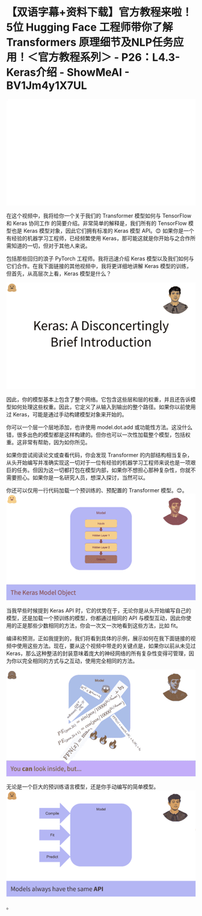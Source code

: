 # 【双语字幕+资料下载】官方教程来啦！5位 Hugging Face 工程师带你了解 Transformers 原理细节及NLP任务应用！＜官方教程系列＞ - P26：L4.3- Keras介绍 - ShowMeAI - BV1Jm4y1X7UL

![](img/eb8701c93d4ca852bec8b5e00e0fc6a1_0.png)

在这个视频中，我将给你一个关于我们的 Transformer 模型如何与 TensorFlow 和 Keras 协同工作 的简要介绍。非常简单的解释是，我们所有的 TensorFlow 模型也是 Keras 模型对象，因此它们拥有标准的 Keras 模型 API。😊 如果你是一个有经验的机器学习工程师，已经频繁使用 Keras，那可能这就是你开始与之合作所需知道的一切，但对于其他人来说。

包括那些回归的浪子 PyTorch 工程师。我将迅速介绍 Keras 模型以及我们如何与它们合作。在我下面链接的其他视频中，我将更详细地讲解 Keras 模型的训练，但首先，从高层次上看，Keras 模型是什么？

![](img/eb8701c93d4ca852bec8b5e00e0fc6a1_2.png)

因此，你的模型基本上包含了整个网络。它包含这些层和层的权重，并且还告诉模型如何处理这些权重。因此，它定义了从输入到输出的整个路径。如果你以前使用过 Keras，可能是通过手动构建模型对象来开始的。

你可以一个层一个层地添加，也许使用 model.dot.add 或功能性方法。这没什么错，很多出色的模型都是这样构建的。但你也可以一次性加载整个模型，包括权重。这非常有帮助，因为如你所见。

如果你尝试阅读论文或查看代码，你会发现 Transformer 的内部结构相当复杂，从头开始编写并准确实现这一切对于一位有经验的机器学习工程师来说也是一项艰巨的任务。但因为这一切都打包在模型内部，如果你不想担心那种复杂性，你就不需要担心。如果你是一名研究人员，想深入探讨，当然可以。

你还可以仅用一行代码加载一个预训练的、预配置的 Transformer 模型。😊。![](img/eb8701c93d4ca852bec8b5e00e0fc6a1_4.png)

当我早些时候提到 Keras API 时，它的优势在于，无论你是从头开始编写自己的模型，还是加载一个预训练的模型，你都通过相同的 API 与模型互动，因此你使用的正是那些少数相同的方法，你会一次又一次地看到这些方法，比如 fit。

编译和预测，正如我提到的，我们将看到具体的示例，展示如何在我下面链接的视频中使用这些方法。现在，要从这个视频中带走的关键点是，如果你以前从未见过Keras，那么这种整洁的封装意味着庞大的神经网络的所有复杂性变得可管理，因为你以完全相同的方式与之互动，使用完全相同的方法。

![](img/eb8701c93d4ca852bec8b5e00e0fc6a1_6.png)

无论是一个巨大的预训练语言模型，还是你手动编写的简单模型。![](img/eb8701c93d4ca852bec8b5e00e0fc6a1_8.png)

。
